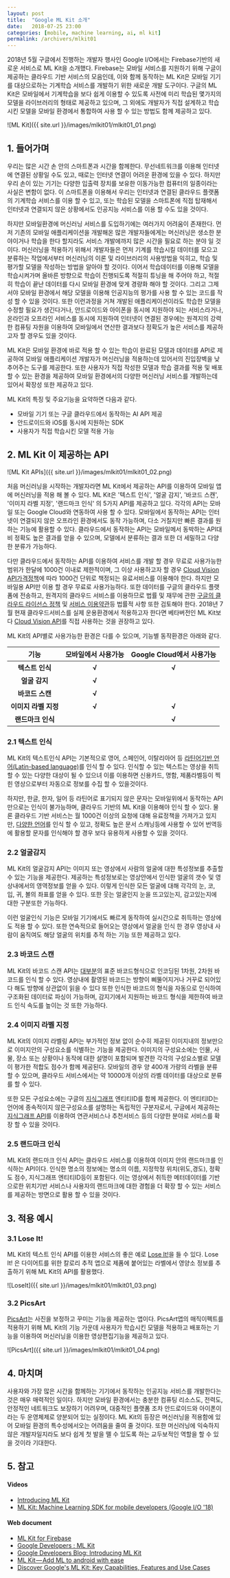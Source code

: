 ```yaml
---
layout: post
title:  "Google ML Kit 소개"
date:   2018-07-25 23:00
categories: [mobile, machine learning, ai, ml kit]
permalink: /archivers/mlkit01
---
```


 2018년 5월 구글에서 진행하는 개발자 행사인 Google I/O에서는 Firebase기반의 새로운 서비스로 ML Kit을 소개했다. Firebase는 모바일 서비스를 지원하기 위해 구글이 제공하는 클라우드 기반 서비스의 모음인데, 이와 함께 동작하는 ML Kit은 모바일 기기를 대상으로하는 기계학습 서비스를 개발하기 위한 새로운 개발 도구이다. 구글의 ML Kit은 모바일에서 기계학습을 보다 쉽게 이용할 수 있도록 사전에 미리 학습된 몇가지의 모델을 라이브러리의 형태로 제공하고 있으며, 그 외에도 개발자가 직접 설계하고 학습시킨 모델을 모바일 환경에서 통합하여 사용 할 수 있는 방법도 함께 제공하고 있다.

![ML Kit]({{ site.url }}/images/mlkit01/mlkit01_01.png)

## 1. 들어가며

 우리는 많은 시간 손 안의 스마트폰과 시간을 함께한다. 무선네트워크를 이용해 인터넷에 연결된 상황일 수도 있고, 때로는 인터넷 연결이 어려운 환경에 있을 수 있다. 하지만 우리 손이 있는 기기는 다양한 입출력 장치를 보유한 이동가능한 컴퓨터의 일종이라는 사실은 변함이 없다. 이 스마트폰을 이용해서 우리는 인터넷과 연결된 클라우드 플랫폼의 기계학습 서비스를 이용 할 수 있고, 또는 학습된 모델을 스마트폰에 직접 탑재해서 인터넷과 연결되지 않은 상황에서도 인공지능 서비스를 이용 할 수도 있을 것이다. 

 하지만 모바일환경에 머신러닝 서비스를 도입하기에는 여러가지 어려움이 존재한다. 먼저 기존의 모바일 애플리케이션을 개발해온 많은 개발자들에게는 머신러닝은 생소한 분야이거나 학습을 한다 할지라도 서비스 개발에까지 많은 시간을 필요로 하는 분야 일 것이다. 머신러닝을 적용하기 위해서 개발자들은 먼저 기계를 학습시킬 데이터를 모으고 분류하는 작업에서부터 머신러닝의 이론 및 라이브러리의 사용방법을 익히고, 학습 및 평가할 모델을 작성하는 방법을 알아야 할 것이다. 이어서 학습데이터를 이용해 모델을 학습시켜가며 올바른 방향으로 학습이 진행되도록 적절히 튜닝을 해 주어야 하고, 적절히 학습이 끝난 데이터를 다시 모바일 환경에 맞게 경량화 해야 할 것이다. 그리고 그제서야 모바일 환경에서 해당 모델을 이용해 인공지능의 평가를 사용 할 수 있는 코드를 작성 할 수 있을 것이다. 또한 이런과정을 거쳐 개발된 애플리케이션이라도 학습한 모델을 수정할 필요가 생긴다거나, 안드로이드와 아이폰을 동시에 지원하야 되는 서비스라거나, 온라인과 오프라인 서비스를 동시에 지원하여 인터넷이 연결된 경우에는 원격지의 강력한 컴퓨팅 자원을 이용하여 모바일에서 연산한 결과보다 정확도가 높은 서비스를 제공하고자 할 경우도 있을 것이다. 

 ML Kit은 모바일 환경에 바로 적용 할 수 있는 학습이 완료된 모델과 데이터를 API로 제공하여 모바일 애플리케이션 개발자가 머신러닝을 적용하는데 있어서의 진입장벽을 낮추어주는 도구를 제공한다. 또한 사용자가 직접 작성한 모델과 학습 결과를 적용 및 배포 할 수 있는 환경을 제공하여 모바일 환경에서의 다양한 머신러닝 서비스를 개발하는데 있어서 확장성 또한 제공하고 있다. 

 ML Kit의 특징 및 주요기능을 요약하면 다음과 같다.

* 모바일 기기 또는 구글 클라우드에서 동작하는 AI API 제공
* 안드로이드와 iOS를 동시에 지원하는 SDK
* 사용자가 직접 학습시킨 모델 적용 가능


## 2. ML Kit 이 제공하는 API

![ML Kit APIs]({{ site.url }}/images/mlkit01/mlkit01_02.png)

처음 머신러닝을 시작하는 개발자라면 ML Kit에서 제공하는 API를 이용하여 모바일 앱에 머신러닝을 적용 해 볼 수 있다.  ML Kit은 '텍스트 인식', '얼굴 감지', '바코드 스캔', '이미지 라벨 지정', '랜드마크 인식' 의 5가지 API를 제공하고 있다. 각각의 API는 모바일 또는 Google Cloud와 연동하여 사용 할 수 있다. 모바일에서 동작하는 API는 인터넷이 연결되지 않은 오프라인 환경에서도 동작 가능하며, 다소 거칠지만 빠른 결과를 원하는 기능에 활용할 수 있다. 클라우드에서 동작하는 API는 모바일메서 동박하는 API대비 정확도 높은 결과를 얻을 수 있으며, 모델에서 분류하는 결과 또한 더 세밀하고 다양한 분류가 가능하다. 

 다만 클라우드에서 동작하는 API를 이용하여 서비스를 개발 할 경우 무료로 사용가능한 범위가 한달에 1000건 이내로 제한적이며, 그 이상 사용하고자 할 경우 [Cloud Vision API가격정책](https://cloud.google.com/vision/docs/pricing)에 따라 1000건 단위로 책정되는 유료서비스를 이용해야 한다. 하지만 모바일용 API만 이용 할 경우  무료로 사용가능하다. 또한 데이터를 구글의 클라우드 플랫폼에 전송하고, 원격지의 클라우드 서비스를 이용하므로 법률 및 재무에 관한 [구글의 클라우드 라이선스 정책](https://cloud.google.com/terms/) 및 [서비스 이용약관](https://cloud.google.com/terms/service-terms)등 법률적 사항 또한 검토해야 한다. 2018년 7월 현재 클라우드서비스를 실제 운용환경에서 적용하고자 한다면 베타버전인 ML Kit보다 [Cloud Vision API](https://cloud.google.com/vision/)를 직접 사용하는 것을 권장하고 있다.

ML Kit의 API별로 사용가능한 환경은 다를 수 있으며, 기능별 동작환경은 아래와 같다.

|         기능         | 모바일에서 사용가능 | Google Cloud에서 사용가능 |
| :------------------: | :-----------------: | :-----------------------: |
|   **텍스트 인식**    |        **√**        |           **√**           |
|    **얼굴 감지**     |        **√**        |                           |
|   **바코드 스캔**    |        **√**        |                           |
| **이미지 라벨 지정** |        **√**        |           **√**           |
|  **랜드마크 인식**   |                     |           **√**           |

### 2.1 텍스트 인식
 ML Kit의 텍스트인식 API는 기본적으로 영어, 스페인어, 이탈리아어 등 [라틴어기반 언어(Latin-based language)](https://ko.wikipedia.org/wiki/%EB%A1%9C%EB%A7%88%EC%9E%90)를 인식 할 수 있다.   인식할 수 있는 텍스트는 영상을 취득할 수 있는 다양한 대상이 될 수 있으녀 이를 이용하면 신용카드, 명함, 제품라벨등이 찍힌 영상으로부터 자동으로 정보를 수집 할 수 있을것이다. 

 하지만, 한글, 한자, 일어 등 라틴어로 표기되지 않은 문자는 모바일위에서 동작하는 API만으로는 인식이 불가능하며, 클라우드 기반의 ML Kit을 이용해야 인식 할 수 있다. 물론 클라우드 기반 서비스는 월 1000건 이상의 요청에 대해 유료정책을 가져가고 있지만, [다양한 언어](https://cloud.google.com/vision/docs/languages)를 인식 할 수 있고, 정확도 높은 문서 스캐닝등에 사용할 수 있어 번역등에 활용할 문자를 인식해야 할 경우 보다 유용하게 사용할 수 있을 것이다.

### 2.2 얼굴감지
 ML Kit의 얼굴감지 API는 이미지 또는 영상에서 사람의 얼굴에 대한 특성정보를 추출할 수 있는 기능을 제공한다. 제공하는 특성정보로는 영상안에서 인식한 얼굴의 갯수 및 영상내에서의 영역정보를 얻을 수 있다. 이렇게 인식한 모든 얼굴에 대해 각각의 눈, 코, 입, 귀, 볼의 좌표를 얻을 수 있다. 또한 웃는 얼굴인지 눈을 뜨고있는지, 감고있는지에 대한 구분또한 가능하다.

 이런 얼굴인식 기능은 모바일 기기에서도 빠르게 동작하여 실시간으로 취득하는 영상에도 적용 할 수 있다. 또한 연속적으로 들어오는 영상에서 얼굴을 인식 한 경우 영상내 사람이 움직여도 해당 얼굴의 위치를 추적 하는 기능 또한 제공하고 있다. 

### 2.3 바코드 스캔
ML Kit의 바코드 스캔 API는 [대부분](https://firebase.google.com/docs/ml-kit/read-barcodes#key_capabilities)의  표준 바코드형식으로 인코딩된 1차원, 2차원 바코드를 인식 할 수 있다. 영상내에 촬영된 바코드는 방향이 삐뚤어지거나 거꾸로 되어있다 해도 방향에 상관없이 읽을 수 있다 또한 인식한 바코드의 형식을 자동으로 인식하여 구조화된 데이터로 파싱이 가능하며, 감지기에서 지원하는 바코드 형식을 제한하여 바코드 인식 속도를 높이는 것 또한 가능하다.

### 2.4  이미지 라벨 지정
ML Kit의 이미지 라벨링 API는 부가적인 정보 없이 순수히 제공된 이미지내의 정보만으로 이미지안의 구성요소를 식별하는 기능을 제공한다. 이미지의 구성요소에는 인물, 사물, 장소 또는 상황이나 동작에 대한 설명이 포함되며 발견한 각각의 구성요소별로 모델이 평가한 적합도 점수가 함께 제공된다. 모바일의 경우 양 400개 가량의 라벨을 분류 할 수 있으며, 클라우드 서비스에서는 약 10000개 이상의 라벨 데이터를 대상으로 분류를 할 수 있다.

 또한 모든 구성요소에는 구글의 [지식그래프](https://www.google.com/intl/bn/insidesearch/features/search/knowledge.html) 엔티티ID를 함께 제공한다. 이 엔티티ID는 언어에 종속적이지 않은구성요소를 설명하는 독립적인 구분자로서, 구글에서 제공하는 [지식그래프 API](https://developers.google.com/knowledge-graph/)를 이용하여 연관서비스나  추천서비스 등의 다양한 분야로 서비스를 확장 할 수 있을 것이다.

### 2.5 랜드마크 인식
ML Kit의 랜드마크 인식 API는 클라우드 서비스를 이용하여 이미지 안의 랜드마크를 인식하는 API이다. 인식한 명소의 정보에는 명소의 이름, 지정학정 위치(위도,경도), 정확도 점수, 지식그래프 엔티티ID등이 포함된다. 이는 영상에서 취득한 메터데이터를 기반으로한 위치기반 서비스나 사용자의 랜드마크에 대한 경험을 더 확장 할 수 있는 서비스를 제공하는 방면으로 활용 할 수 있을 것이다.


## 3. 적용 예시

### 3.1 Lose It!
ML Kit의 텍스트 인식 API를 이용한 서비스의 좋은 예로 [Lose It!](https://play.google.com/store/apps/details?id=com.fitnow.loseit&hl=ko)을 들 수 있다. Lose It! 은 다이어트를 위한 칼로리 추적 앱으로 제품에 붙어있는 라벨에서 영양소 정보를 추출하기 위해 ML Kit의 API를 활용했다. 

![LoseIt]({{ site.url }}/images/mlkit01/mlkit01_03.png)

### 3.2 PicsArt
[PicsArt](https://play.google.com/store/apps/details?id=com.picsart.studio&hl=ko)는 사진을 보정하고 꾸미는 기능을 제공하는 앱이다. PicsArt앱의 매직이펙트를 적용하기 위해 ML Kit의 기능 가운데 사용자가 학습시킨 모델을 적용하고 배포하는 기능을 이용하여 머신러닝을 이용한 영상편집기능을 제공하고 있다.

![PicsArt]({{ site.url }}/images/mlkit01/mlkit01_04.png)


## 4. 마치며

 사용자와 가장 많은 시간을 함께하는 기기에서 동작하는 인공지능 서비스를 개발한다는 것은 매우 매력적인 일이다. 하지만 모바일 환경에서는 충분한 컴퓨팅 리소스도, 전력도, 안정적인 네트워크도 보장하기 어려우며, 대중적인 플랫폼 조차 안드로이드와 아이폰이라는 두 운영체제로 양분되어 있는 실정이다. ML Kit의 등장은 머신러닝을 적용함에 있어 모바일 환경의 특수성에서오는 어려움을 줄여 줄 것이다. 또한 머신러닝에 익숙하지 않은 개발자일지라도 보다 쉽게 첫 발을 뗄 수 있도록 하는 교두보적인 역할을 할 수 있을 것이라 기대한다.


## 5. 참고

#### Videos
* [Introducing ML Kit](https://youtu.be/ejrn_JHksws)
* [ML Kit: Machine Learning SDK for mobile developers (Google I/O '18)](https://youtu.be/Z-dqGRSsaBs)

#### Web document
* [ML Kit for Firebase](https://firebase.google.com/docs/ml-kit/)
* [Google Developers : ML Kit](https://developers.google.com/ml-kit/)
* [Google Developers Blog: Introducing ML Kit](https://developers.googleblog.com/2018/05/introducing-ml-kit.html)
* [ML Kit — Add ML to android with ease](https://medium.com/@pankaj.rai16/ml-kit-add-ml-to-android-with-ease-ab03941e5d9a)
* [Discover Google's ML Kit: Key Capabilities, Features and Use Cases](https://www.cleveroad.com/blog/discover-google-ml-kit-key-capabilities-features-and-use-cases)